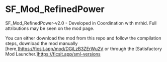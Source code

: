 # SF_Mod_RefinedPower
SF_Mod_RefinedPower-v2.0 - Developed in Coordination with mrhid. Full attributions may be seen on the mod page.  
  
You can either download the mod from this repo and follow the compilation steps, download the mod manually [here,]https://ficsit.app/mod/DGiLzB3ZErWu2V or through the [Satisfactory Mod Launcher.]https://ficsit.app/sml-versions  
